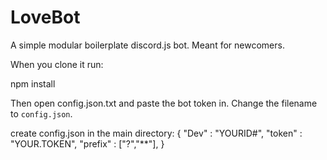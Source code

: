 # LoveBot
A simple modular boilerplate discord.js bot. Meant for newcomers.

When you clone it run:

npm install


Then open config.json.txt and paste the bot token in. Change the filename to `config.json`.

create config.json in the main directory:
{ 
    "Dev" : "YOURID#",
    "token" : "YOUR.TOKEN",
    "prefix" : ["?","**"],
  }

